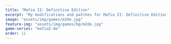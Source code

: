 ```yaml
---
title: "Mafia II: Definitive Edition"
excerpt: "My modifications and patches for Mafia II: Definitive Edition: SilentPatch."
image: "assets/img/games/m2de.jpg"
feature-img: "assets/img/games/bg/m2de.jpg"
game-series: "mafia2-de"
order: 11
---
```

